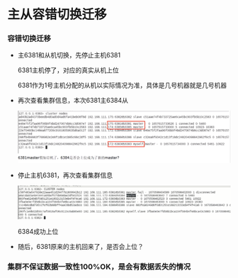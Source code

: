 # 主从容错切换迁移

### 容错切换迁移

- 主6381和从机切换，先停止主机6381

  6381主机停了，对应的真实从机上位

  6381作为1号主机分配的从机以实际情况为准，具体是几号机器就是几号机器


- 再次查看集群信息，本次6381主6384从

  ![](images/28.集群主从查看.png)

- 停止主机6381，再次查看集群信息

  ![](images/27.从机上位.png)

  6384成功上位

- 随后，6381原来的主机回来了，是否会上位？







### 集群不保证数据一致性100%OK，是会有数据丢失的情况













